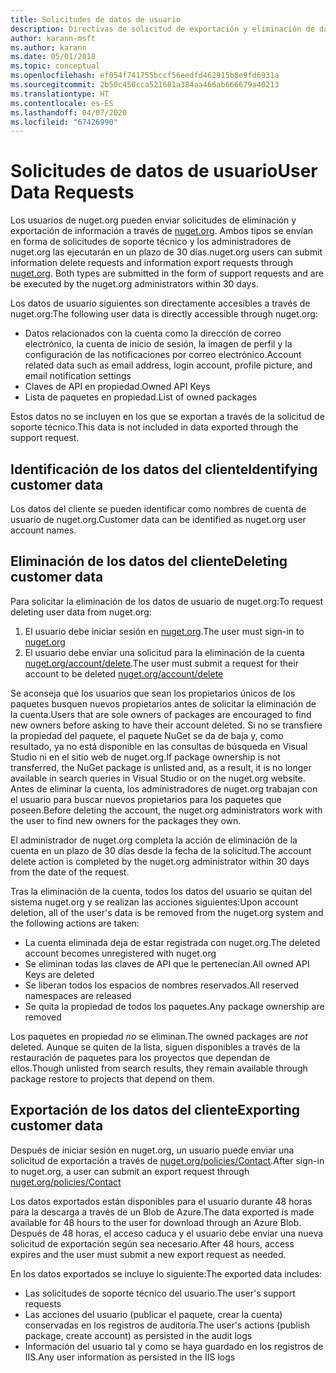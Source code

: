 ```yaml
---
title: Solicitudes de datos de usuario
description: Directivas de solicitud de exportación y eliminación de datos de usuario
author: karann-msft
ms.author: karann
ms.date: 05/01/2018
ms.topic: conceptual
ms.openlocfilehash: ef054f741755bccf56eedfd462915b8e9fd6931a
ms.sourcegitcommit: 2b50c450cca521681a384aa466ab666679a40213
ms.translationtype: HT
ms.contentlocale: es-ES
ms.lasthandoff: 04/07/2020
ms.locfileid: "67426990"
---
```

# <a name="user-data-requests"></a><span data-ttu-id="2e1ea-103">Solicitudes de datos de usuario</span><span class="sxs-lookup"><span data-stu-id="2e1ea-103">User Data Requests</span></span>

<span data-ttu-id="2e1ea-104">Los usuarios de nuget.org pueden enviar solicitudes de eliminación y exportación de información a través de [nuget.org](https://www.nuget.org). Ambos tipos se envían en forma de solicitudes de soporte técnico y los administradores de nuget.org las ejecutarán en un plazo de 30 días.</span><span class="sxs-lookup"><span data-stu-id="2e1ea-104">nuget.org users can submit information delete requests and information export requests through [nuget.org](https://www.nuget.org). Both types are submitted in the form of support requests and are be executed by the nuget.org administrators within 30 days.</span></span>

<span data-ttu-id="2e1ea-105">Los datos de usuario siguientes son directamente accesibles a través de nuget.org:</span><span class="sxs-lookup"><span data-stu-id="2e1ea-105">The following user data is directly accessible through nuget.org:</span></span>

* <span data-ttu-id="2e1ea-106">Datos relacionados con la cuenta como la dirección de correo electrónico, la cuenta de inicio de sesión, la imagen de perfil y la configuración de las notificaciones por correo electrónico.</span><span class="sxs-lookup"><span data-stu-id="2e1ea-106">Account related data such as email address, login account, profile picture, and email notification settings</span></span>
* <span data-ttu-id="2e1ea-107">Claves de API en propiedad.</span><span class="sxs-lookup"><span data-stu-id="2e1ea-107">Owned API Keys</span></span>
* <span data-ttu-id="2e1ea-108">Lista de paquetes en propiedad.</span><span class="sxs-lookup"><span data-stu-id="2e1ea-108">List of owned packages</span></span>

<span data-ttu-id="2e1ea-109">Estos datos no se incluyen en los que se exportan a través de la solicitud de soporte técnico.</span><span class="sxs-lookup"><span data-stu-id="2e1ea-109">This data is not included in data exported through the support request.</span></span>

## <a name="identifying-customer-data"></a><span data-ttu-id="2e1ea-110">Identificación de los datos del cliente</span><span class="sxs-lookup"><span data-stu-id="2e1ea-110">Identifying customer data</span></span>

<span data-ttu-id="2e1ea-111">Los datos del cliente se pueden identificar como nombres de cuenta de usuario de nuget.org.</span><span class="sxs-lookup"><span data-stu-id="2e1ea-111">Customer data can be identified as nuget.org user account names.</span></span>

## <a name="deleting-customer-data"></a><span data-ttu-id="2e1ea-112">Eliminación de los datos del cliente</span><span class="sxs-lookup"><span data-stu-id="2e1ea-112">Deleting customer data</span></span>

<span data-ttu-id="2e1ea-113">Para solicitar la eliminación de los datos de usuario de nuget.org:</span><span class="sxs-lookup"><span data-stu-id="2e1ea-113">To request deleting user data from nuget.org:</span></span>

1. <span data-ttu-id="2e1ea-114">El usuario debe iniciar sesión en [nuget.org](https://www.nuget.org).</span><span class="sxs-lookup"><span data-stu-id="2e1ea-114">The user must sign-in to [nuget.org](https://www.nuget.org)</span></span>
1. <span data-ttu-id="2e1ea-115">El usuario debe enviar una solicitud para la eliminación de la cuenta [nuget.org/account/delete](https://www.nuget.org/account/delete).</span><span class="sxs-lookup"><span data-stu-id="2e1ea-115">The user must submit a request for their account to be deleted [nuget.org/account/delete](https://www.nuget.org/account/delete)</span></span>

<span data-ttu-id="2e1ea-116">Se aconseja que los usuarios que sean los propietarios únicos de los paquetes busquen nuevos propietarios antes de solicitar la eliminación de la cuenta.</span><span class="sxs-lookup"><span data-stu-id="2e1ea-116">Users that are sole owners of packages are encouraged to find new owners before asking to have their account deleted.</span></span> <span data-ttu-id="2e1ea-117">Si no se transfiere la propiedad del paquete, el paquete NuGet se da de baja y, como resultado, ya no está disponible en las consultas de búsqueda en Visual Studio ni en el sitio web de nuget.org.</span><span class="sxs-lookup"><span data-stu-id="2e1ea-117">If package ownership is not transferred, the NuGet package is unlisted and, as a result, it is no longer available in search queries in Visual Studio or on the nuget.org website.</span></span> <span data-ttu-id="2e1ea-118">Antes de eliminar la cuenta, los administradores de nuget.org trabajan con el usuario para buscar nuevos propietarios para los paquetes que poseen.</span><span class="sxs-lookup"><span data-stu-id="2e1ea-118">Before deleting the account, the nuget.org administrators work with the user to find new owners for the packages they own.</span></span>

<span data-ttu-id="2e1ea-119">El administrador de nuget.org completa la acción de eliminación de la cuenta en un plazo de 30 días desde la fecha de la solicitud.</span><span class="sxs-lookup"><span data-stu-id="2e1ea-119">The account delete action is completed by the nuget.org administrator within 30 days from the date of the request.</span></span>

<span data-ttu-id="2e1ea-120">Tras la eliminación de la cuenta, todos los datos del usuario se quitan del sistema nuget.org y se realizan las acciones siguientes:</span><span class="sxs-lookup"><span data-stu-id="2e1ea-120">Upon account deletion, all of the user's data is be removed from the nuget.org system and the following actions are taken:</span></span>

* <span data-ttu-id="2e1ea-121">La cuenta eliminada deja de estar registrada con nuget.org.</span><span class="sxs-lookup"><span data-stu-id="2e1ea-121">The deleted account becomes unregistered with nuget.org</span></span>
* <span data-ttu-id="2e1ea-122">Se eliminan todas las claves de API que le pertenecían.</span><span class="sxs-lookup"><span data-stu-id="2e1ea-122">All owned API Keys are deleted</span></span>
* <span data-ttu-id="2e1ea-123">Se liberan todos los espacios de nombres reservados.</span><span class="sxs-lookup"><span data-stu-id="2e1ea-123">All reserved namespaces are released</span></span>
* <span data-ttu-id="2e1ea-124">Se quita la propiedad de todos los paquetes.</span><span class="sxs-lookup"><span data-stu-id="2e1ea-124">Any package ownership are removed</span></span>

<span data-ttu-id="2e1ea-125">Los paquetes en propiedad *no* se eliminan.</span><span class="sxs-lookup"><span data-stu-id="2e1ea-125">The owned packages are *not* deleted.</span></span> <span data-ttu-id="2e1ea-126">Aunque se quiten de la lista, siguen disponibles a través de la restauración de paquetes para los proyectos que dependan de ellos.</span><span class="sxs-lookup"><span data-stu-id="2e1ea-126">Though unlisted from search results, they remain available through package restore to projects that depend on them.</span></span>

## <a name="exporting-customer-data"></a><span data-ttu-id="2e1ea-127">Exportación de los datos del cliente</span><span class="sxs-lookup"><span data-stu-id="2e1ea-127">Exporting customer data</span></span>

<span data-ttu-id="2e1ea-128">Después de iniciar sesión en nuget.org, un usuario puede enviar una solicitud de exportación a través de [nuget.org/policies/Contact](https://www.nuget.org/policies/Contact).</span><span class="sxs-lookup"><span data-stu-id="2e1ea-128">After sign-in to nuget.org, a user can submit an export request through [nuget.org/policies/Contact](https://www.nuget.org/policies/Contact)</span></span>

<span data-ttu-id="2e1ea-129">Los datos exportados están disponibles para el usuario durante 48 horas para la descarga a través de un Blob de Azure.</span><span class="sxs-lookup"><span data-stu-id="2e1ea-129">The data exported is made available for 48 hours to the user for download through an Azure Blob.</span></span> <span data-ttu-id="2e1ea-130">Después de 48 horas, el acceso caduca y el usuario debe enviar una nueva solicitud de exportación según sea necesario.</span><span class="sxs-lookup"><span data-stu-id="2e1ea-130">After 48 hours, access expires and the user must submit a new export request as needed.</span></span>

<span data-ttu-id="2e1ea-131">En los datos exportados se incluye lo siguiente:</span><span class="sxs-lookup"><span data-stu-id="2e1ea-131">The exported data includes:</span></span>

* <span data-ttu-id="2e1ea-132">Las solicitudes de soporte técnico del usuario.</span><span class="sxs-lookup"><span data-stu-id="2e1ea-132">The user's support requests</span></span>
* <span data-ttu-id="2e1ea-133">Las acciones del usuario (publicar el paquete, crear la cuenta) conservadas en los registros de auditoría.</span><span class="sxs-lookup"><span data-stu-id="2e1ea-133">The user's actions (publish package, create account) as persisted in the audit logs</span></span>
* <span data-ttu-id="2e1ea-134">Información del usuario tal y como se haya guardado en los registros de IIS.</span><span class="sxs-lookup"><span data-stu-id="2e1ea-134">Any user information as persisted in the IIS logs</span></span>
